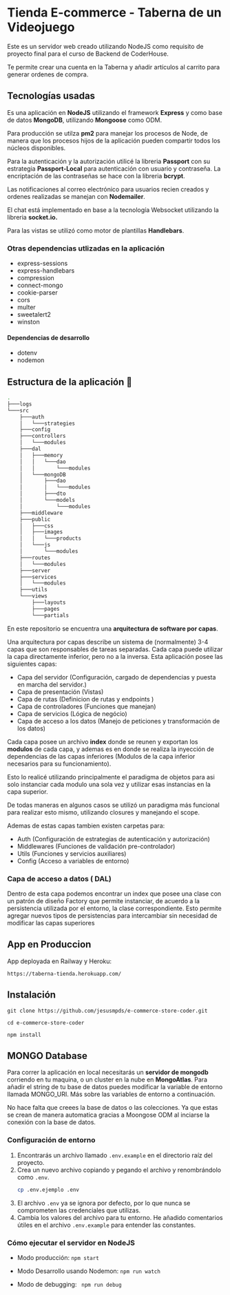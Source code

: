 # Tienda E-commerce - Taberna de un Videojuego

Este es un servidor web creado utilizando NodeJS como requisito de proyecto final para el curso de Backend de CoderHouse.

Te permite crear una cuenta en la Taberna y añadir artículos al carrito para generar ordenes de compra.

## Tecnologías usadas

Es una aplicación en **NodeJS** utilizando el framework **Express** y como base de datos **MongoDB**, utilizando **Mongoose** como ODM.

Para producción se utilza **pm2** para manejar los procesos de Node, de manera que los procesos hijos de la aplicación pueden compartir todos los núcleos disponibles.

Para la autenticación y la autorización utilicé la libreria **Passport** con su estrategia **Passport-Local** para autenticación con usuario y contraseña. La encriptación de las contraseñas se hace con la libreria **bcrypt**.

Las notificaciones al correo electrónico para usuarios recien creados y ordenes realizadas se manejan con **Nodemailer**.

El chat está implementado en base a la tecnología Websocket utilizando la libreria **socket.io.**

Para las vistas se utilizó como motor de plantillas **Handlebars**.

### Otras dependencias utlizadas en la aplicación

- express-sessions
- express-handlebars
- compression
- connect-mongo
- cookie-parser
- cors
- multer
- sweetalert2
- winston

#### Dependencias de desarrollo

- dotenv
- nodemon

## Estructura de la aplicación 📁

```sh
.
├───logs
└───src
    ├───auth
    │   └───strategies
    ├───config
    ├───controllers
    │   └───modules
    ├───dal
    │   ├───memory
    │   │   └───dao
    │   │       └───modules
    │   └───mongoDB
    │       ├───dao
    │       │   └───modules
    │       ├───dto
    │       └───models
    │           └───modules
    ├───middleware
    ├───public
    │   ├───css
    │   ├───images
    │   │   └───products
    │   └───js
    │       └───modules
    ├───routes
    │   └───modules
    ├───server
    ├───services
    │   └───modules
    ├───utils
    └───views
        ├───layouts
        ├───pages
        └───partials
```

En este repositorio se encuentra una **arquitectura de software por capas**.

Una arquitectura por capas describe un sistema de (normalmente) 3-4 capas que son responsables de tareas separadas. Cada capa puede utilizar la capa directamente inferior, pero no a la inversa. Esta aplicación posee las siguientes capas:

- Capa del servidor (Configuración, cargado de dependencias y puesta en marcha del servidor.)
- Capa de presentación (Vistas)
- Capa de rutas (Definicion de rutas y endpoints )
- Capa de controladores (Funciones que manejan)
- Capa de servicios (Lógica de negócio)
- Capa de acceso a los datos (Manejo de peticiones y transformación de los datos)

Cada capa posee un archivo **index** donde se reunen y exportan los **modulos** de cada capa, y ademas es en donde se realiza la inyección de dependencias de las capas inferiores (Modulos de la capa inferior necesarios para su funcionamiento).

Esto lo realicé utilizando principalmente el paradigma de objetos para asi solo instanciar cada modulo una sola vez y utilizar esas instancias en la capa superior.

De todas maneras en algunos casos se utilizó un paradigma más funcional para realizar esto mismo, utilizando closures y manejando el scope.

Ademas de estas capas tambien existen carpetas para:

- Auth (Configuración de estrategias de autenticación y autorización)
- Middlewares (Funciones de validación pre-controlador)
- Utils (Funciones y servicios auxiliares)
- Config (Acceso a variables de entorno)

### Capa de acceso a datos ( DAL)

Dentro de esta capa podemos encontrar un index que posee una clase con un patrón de diseño Factory que permite instanciar, de acuerdo a la persistencia utilizada por el entorno, la clase correspondiente. Esto permite agregar nuevos tipos de persistencias para intercambiar sin necesidad de modificar las capas superiores

## App en Produccion

App deployada en Railway y Heroku:

```
https://taberna-tienda.herokuapp.com/

```

## Instalación

`git clone https://github.com/jesusmpds/e-commerce-store-coder.git `

`cd e-commerce-store-coder`

`npm install `

## MONGO Database

Para correr la aplicación en local necesitarás un **servidor de mongodb** corriendo en tu maquina, o un cluster en la nube en **MongoAtlas**. Para añadir el string de tu base de datos puedes modificar la variable de entorno llamada MONGO_URI. Más sobre las variables de entorno a continuación.

No hace falta que creees la base de datos o las colecciones. Ya que estas se crean de manera automatica gracias a Moongose ODM al inciarse la conexión con la base de datos.

### Configuración de entorno

1.  Encontrarás un archivo llamado `.env.example` en el directorio raíz del proyecto.
2.  Crea un nuevo archivo copiando y pegando el archivo y renombrándolo como `.env`.
    ```bash
    cp .env.ejemplo .env
    ```
3.  El archivo `.env` ya se ignora por defecto, por lo que nunca se comprometen las credenciales que utilizas.
4.  Cambia los valores del archivo para tu entorno. He añadido comentarios útiles en el archivo `.env.example` para entender las constantes.

### Cómo ejecutar el servidor en NodeJS

- Modo producción: `npm start`

- Modo Desarrollo usando Nodemon: `npm run watch`

- Modo de debugging: ` npm run debug`
